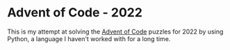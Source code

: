 # Advent of Code - 2022

This is my attempt at solving the [Advent of Code](https://adventofcode.com/2022) puzzles for 2022 by using Python, a language I haven't worked with for a long time.